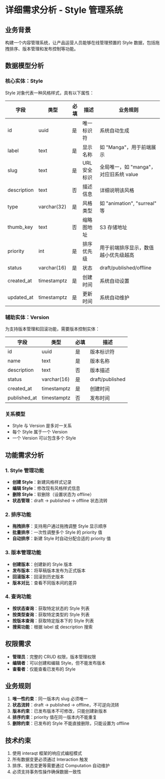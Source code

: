# 详细需求分析 - Style 管理系统

## 业务背景
构建一个内容管理系统，让产品运营人员能够在线管理预置的 Style 数据，包括拖拽排序、版本管理和发布控制等功能。

## 数据模型分析

### 核心实体：Style
Style 对象代表一种风格样式，具有以下属性：

| 字段 | 类型 | 必填 | 描述 | 业务规则 |
|------|------|------|------|----------|
| id | uuid | 是 | 唯一标识符 | 系统自动生成 |
| label | text | 是 | 显示名称 | 如 "Manga"，用于前端展示 |
| slug | text | 是 | URL安全标识 | 全局唯一，如 "manga"，对应旧系统 value |
| description | text | 否 | 描述信息 | 详细说明该风格 |
| type | varchar(32) | 是 | 风格类型 | 如 "animation", "surreal" 等 |
| thumb_key | text | 否 | 缩略图地址 | S3 存储地址 |
| priority | int | 是 | 排序优先级 | 用于前端排序显示，数值越小优先级越高 |
| status | varchar(16) | 是 | 状态 | draft/published/offline |
| created_at | timestamptz | 是 | 创建时间 | 系统自动设置 |
| updated_at | timestamptz | 是 | 更新时间 | 系统自动维护 |

### 辅助实体：Version
为支持版本管理和回滚功能，需要版本控制实体：

| 字段 | 类型 | 必填 | 描述 |
|------|------|------|------|
| id | uuid | 是 | 版本标识符 |
| name | text | 是 | 版本名称 |
| description | text | 否 | 版本描述 |
| status | varchar(16) | 是 | draft/published |
| created_at | timestamptz | 是 | 创建时间 |
| published_at | timestamptz | 否 | 发布时间 |

### 关系模型
- Style 与 Version 是多对一关系
- 每个 Style 属于一个 Version
- 一个 Version 可以包含多个 Style

## 功能需求分析

### 1. Style 管理功能
- **创建 Style**：新建风格样式记录
- **编辑 Style**：修改现有风格样式信息
- **删除 Style**：软删除（设置状态为 offline）
- **状态管理**：draft → published → offline 状态流转

### 2. 排序功能
- **拖拽排序**：支持用户通过拖拽调整 Style 显示顺序
- **批量排序**：一次性调整多个 Style 的 priority 值
- **自动排序**：新建 Style 时自动分配合适的 priority 值

### 3. 版本管理功能
- **创建版本**：创建新的 Style 版本
- **发布版本**：将草稿版本发布为正式版本
- **回滚版本**：回滚到历史版本
- **版本对比**：查看不同版本间的差异

### 4. 查询功能
- **按状态查询**：获取特定状态的 Style 列表
- **按类型查询**：获取特定类型的 Style 列表
- **按版本查询**：获取特定版本下的 Style 列表
- **搜索功能**：根据 label 或 description 搜索

## 权限需求
- **管理员**：完整的 CRUD 权限，版本管理权限
- **编辑者**：可以创建和编辑 Style，但不能发布版本
- **查看者**：仅能查看已发布的 Style

## 业务规则
1. **唯一性约束**：同一版本内 slug 必须唯一
2. **状态流转**：draft → published → offline，不可逆向流转
3. **版本约束**：已发布版本不可修改，只能创建新版本
4. **排序约束**：priority 值在同一版本内不能重复
5. **删除约束**：已发布的 Style 不能直接删除，只能设置为 offline

## 技术约束
1. 使用 interaqt 框架的响应式编程模式
2. 所有数据变更必须通过 Interaction 触发
3. 排序、状态变更等需要通过 Computation 自动维护
4. 必须支持事务性操作确保数据一致性